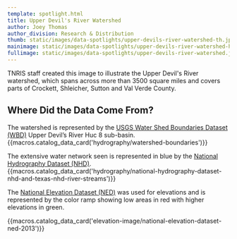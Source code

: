 ```yaml
---
template: spotlight.html
title: Upper Devil's River Watershed
author: Joey Thomas
author_division: Research & Distribution
thumb: static/images/data-spotlights/upper-devils-river-watershed-th.jpg
mainimage: static/images/data-spotlights/upper-devils-river-watershed-horiz.jpg
fullimage: static/images/data-spotlights/upper-devils-river-watershed.jpg
---
```


TNRIS staff created this image to illustrate the Upper Devil's River watershed, which spans across more than 3500 square miles and covers parts of Crockett, Shleicher, Sutton and Val Verde County.

## Where Did the Data Come From?

The watershed is represented by the [USGS Water Shed Boundaries Dataset (WBD)](data-catalog/hydrography/watershed-boundaries) Upper Devil’s River Huc 8 sub-basin.
{{macros.catalog_data_card('hydrography/watershed-boundaries')}}


The extensive water network seen is represented in blue by the [National Hydrography Dataset (NHD)](data-catalog/hydrography/national-hydrography-dataset-nhd-and-texas-nhd-river-streams).
{{macros.catalog_data_card('hydrography/national-hydrography-dataset-nhd-and-texas-nhd-river-streams')}}

The [National Elevation Dataset (NED)](data-catalog/elevation-image/tx-ned-2013) was used for elevations and is represented by the color ramp showing low areas in red with higher elevations in green.

{{macros.catalog_data_card('elevation-image/national-elevation-dataset-ned-2013')}}

